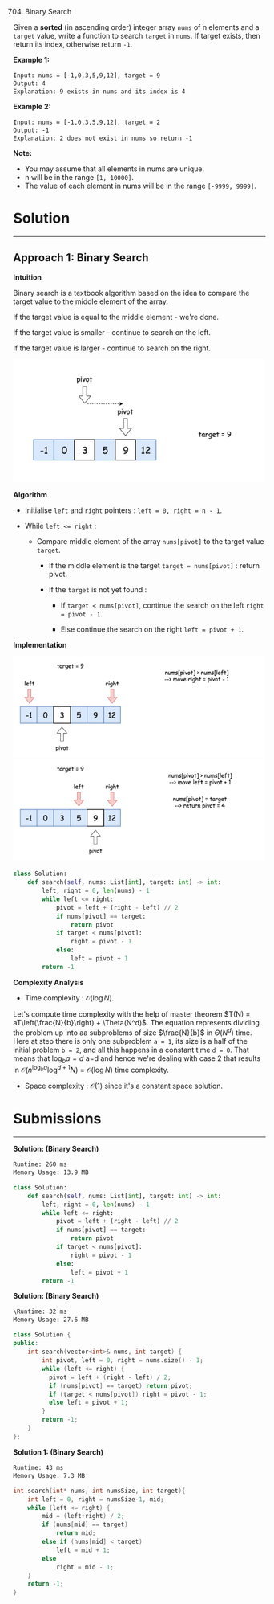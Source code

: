 704. Binary Search

Given a **sorted** (in ascending order) integer array `nums` of n elements and a `target` value, write a function to search `target` in `nums`. If target exists, then return its index, otherwise return `-1`.


**Example 1:**
```
Input: nums = [-1,0,3,5,9,12], target = 9
Output: 4
Explanation: 9 exists in nums and its index is 4
```

**Example 2:**
```
Input: nums = [-1,0,3,5,9,12], target = 2
Output: -1
Explanation: 2 does not exist in nums so return -1
```

**Note:**

* You may assume that all elements in nums are unique.
* n will be in the range `[1, 10000]`.
* The value of each element in nums will be in the range `[-9999, 9999]`.

# Solution
---
## Approach 1: Binary Search
**Intuition**

Binary search is a textbook algorithm based on the idea to compare the target value to the middle element of the array.

If the target value is equal to the middle element - we're done.

If the target value is smaller - continue to search on the left.

If the target value is larger - continue to search on the right.

![704_search.png](img/704_search.png)

**Algorithm**

* Initialise `left` and `right` pointers : `left = 0, right = n - 1`.

* While `left <= right` :

    * Compare middle element of the array `nums[pivot]` to the target value `target`.

        * If the middle element is the target `target = nums[pivot]` : return pivot.

        * If the `target` is not yet found :

            * If `target < nums[pivot]`, continue the search on the left `right = pivot - 1`.

            * Else continue the search on the right `left = pivot + 1`.

**Implementation**

![704_1_1.png](img/704_1_1.png)
![704_1_2.png](img/704_1_2.png)

```python
class Solution:
    def search(self, nums: List[int], target: int) -> int:
        left, right = 0, len(nums) - 1
        while left <= right:
            pivot = left + (right - left) // 2
            if nums[pivot] == target:
                return pivot
            if target < nums[pivot]:
                right = pivot - 1
            else:
                left = pivot + 1
        return -1
```

**Complexity Analysis**

* Time complexity : $\mathcal{O}(\log N)$.

Let's compute time complexity with the help of master theorem $T(N) = aT\left(\frac{N}{b}\right) + \Theta(N^d)$. The equation represents dividing the problem up into aa subproblems of size $\frac{N}{b}$ in $\Theta(N^d)$ time. Here at step there is only one subproblem `a = 1`, its size is a half of the initial problem `b = 2`, and all this happens in a constant time `d = 0`. That means that $\log_b{a} = d$ a=d and hence we're dealing with case 2 that results in $\mathcal{O}(n^{\log_b{a}} \log^{d + 1} N)$ = $\mathcal{O}(\log N)$ time complexity.

* Space complexity : $\mathcal{O}(1)$ since it's a constant space solution.

# Submissions
---
**Solution: (Binary Search)**
```
Runtime: 260 ms
Memory Usage: 13.9 MB
```
```python
class Solution:
    def search(self, nums: List[int], target: int) -> int:
        left, right = 0, len(nums) - 1
        while left <= right:
            pivot = left + (right - left) // 2
            if nums[pivot] == target:
                return pivot
            if target < nums[pivot]:
                right = pivot - 1
            else:
                left = pivot + 1
        return -1
```

**Solution: (Binary Search)**
```
\Runtime: 32 ms
Memory Usage: 27.6 MB
```
```c++
class Solution {
public:
    int search(vector<int>& nums, int target) {
        int pivot, left = 0, right = nums.size() - 1;
        while (left <= right) {
          pivot = left + (right - left) / 2;
          if (nums[pivot] == target) return pivot;
          if (target < nums[pivot]) right = pivot - 1;
          else left = pivot + 1;
        }
        return -1;
    }
};
```

**Solution 1: (Binary Search)**
```
Runtime: 43 ms
Memory Usage: 7.3 MB
```
```c
int search(int* nums, int numsSize, int target){
    int left = 0, right = numsSize-1, mid;
    while (left <= right) {
        mid = (left+right) / 2;
        if (nums[mid] == target)
            return mid;
        else if (nums[mid] < target)
            left = mid + 1;
        else
            right = mid - 1;
    }
    return -1;
}
```

